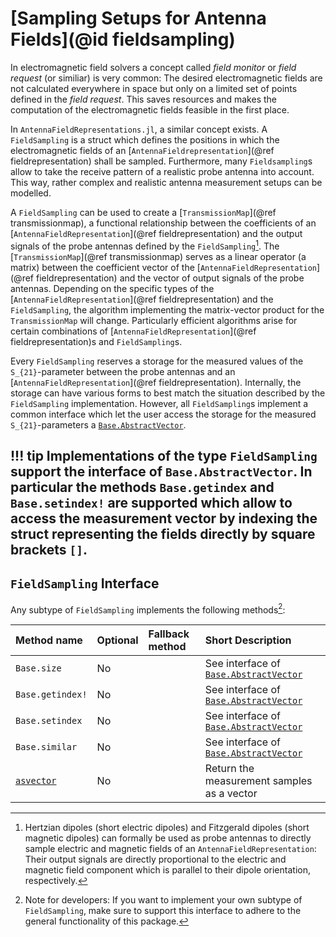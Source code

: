 # [Sampling Setups for Antenna Fields](@id fieldsampling)

In electromagnetic field solvers a concept called *field monitor* or *field request* (or similiar) is very common: The desired electromagnetic fields are not calculated everywhere in space but only on a limited set of points defined in the *field request*. This saves resources and makes the computation of the electromagnetic fields feasible in the first place.

In `AntennaFieldRepresentations.jl`, a similar concept exists. A `FieldSampling` is a struct which defines the positions in which the electromagnetic fields of an [`AntennaFieldrepresentation`](@ref fieldrepresentation) shall be sampled. Furthermore, many `Fieldsampling`s allow to take the receive pattern of a realistic probe antenna into account. This way, rather complex and realistic antenna measurement setups can be modelled.

A `FieldSampling` can be used to create a [`TransmissionMap`](@ref transmissionmap), a functional relationship between the coefficients of an [`AntennaFieldRepresentation`](@ref fieldrepresentation) and the output signals of the probe antennas defined by the `FieldSampling`[^1]. 
The [`TransmissionMap`](@ref transmissionmap) serves as a linear operator (a matrix) between the coefficient vector of the [`AntennaFieldRepresentation`](@ref fieldrepresentation) and the vector of output signals of the probe antennas.
Depending on the specific types of the [`AntennaFieldRepresentation`](@ref fieldrepresentation) and the `FieldSampling`, the algorithm implementing the matrix-vector product for the `TransmissionMap` will change. 
Particularly efficient algorithms arise for certain combinations of [`AntennaFieldRepresentation`](@ref fieldrepresentation)s and `FieldSampling`s. 

Every `FieldSampling` reserves a storage for the measured values of the ``S_{21}``-parameter between the probe antennas and an [`AntennaFieldRepresentation`](@ref fieldrepresentation). Internally, the storage can have various forms to best match the situation described by the `FieldSampling` implementation. However, all `FieldSampling`s implement a common interface which let the user access the storage for the measured ``S_{21}``-parameters a [`Base.AbstractVector`](https://docs.julialang.org/en/v1/manual/interfaces/#man-interface-array).

!!! tip
    Implementations of the type `FieldSampling` support the interface of `Base.AbstractVector`. In particular the methods `Base.getindex` and `Base.setindex!` are supported which allow to access the measurement vector by indexing the struct representing the fields directly by square brackets `[]`.
---

## `FieldSampling` Interface

Any subtype of `FieldSampling` implements the following methods[^2]:

| Method name               | Optional | Fallback method      | Short Description                                                     |
| :------------------------ |:-------- | :------------------- | :-------------------------------------------------------------------- |
| `Base.size`               | No       |                      | See interface of [`Base.AbstractVector`](https://docs.julialang.org/en/v1/manual/interfaces/#man-interface-array)|
| `Base.getindex!`          | No       |                      | See interface of [`Base.AbstractVector`](https://docs.julialang.org/en/v1/manual/interfaces/#man-interface-array)|
| `Base.setindex`           | No       |                      | See interface of [`Base.AbstractVector`](https://docs.julialang.org/en/v1/manual/interfaces/#man-interface-array)|
| `Base.similar`            | No       |                      | See interface of [`Base.AbstractVector`](https://docs.julialang.org/en/v1/manual/interfaces/#man-interface-array)|
| [`asvector`](@ref)        | No       |                      | Return the measurement samples as a vector                            |


[^1]: Hertzian dipoles (short electric dipoles) and Fitzgerald dipoles (short magnetic dipoles) can formally be used as probe antennas to directly sample electric and magnetic fields of an `AntennaFieldRepresentation`: Their output signals are directly proportional to the electric and magnetic field component which is parallel to their dipole orientation, respectively.

[^2]: Note for developers: If you want to implement your own subtype of `FieldSampling`, make sure to support this interface to adhere to the general functionality of this package. 